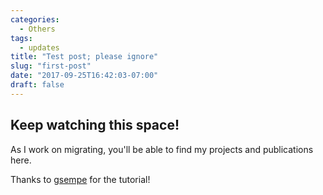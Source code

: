 ```yaml
---
categories:
  - Others
tags:
  - updates
title: "Test post; please ignore"
slug: "first-post"
date: "2017-09-25T16:42:03-07:00"
draft: false
---
```


## Keep watching this space!

As I work on migrating, you'll be able to find my projects and publications here.

Thanks to [gsempe](https://github.com/gsempe) for the tutorial!